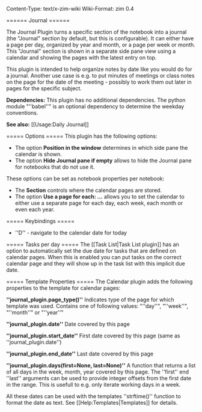 Content-Type: text/x-zim-wiki
Wiki-Format: zim 0.4

====== Journal ======

The Journal Plugin turns a specific section of the notebook into a journal (the "Journal" section by default, but this is configurable). It can either have a page per day, organized by year and month, or a page per week or month. This "Journal" section is shown in a separate side pane view using a calendar and showing the pages with the latest entry on top.

This plugin is intended to help organize notes by date like you would do for a journal. Another use case is e.g. to put minutes of meetings or class notes on the page for the date of the meeting - possibly to work them out later in pages for the specific subject.

**Dependencies:** This plugin has no additional dependencies. The python module "''babel''" is an optional dependency to determine the weekday conventions.

**See also:** [[Usage:Daily Journal]]

===== Options =====
This plugin has the following options:
* The option **Position in the window** determines in which side pane the calendar is shown.
* The option **Hide Journal pane if empty** allows to hide the Journal pane for notebooks that do not use it.

These options can be set as notebook properties per notebook:
* The **Section** controls where the calendar pages are stored.
* The option **Use a page for each: ...** allows you to set the calendar to either use a separate page for each day, each week, each month or even each year.

===== Keybindings =====
* ''<Alt>D''  - navigate to the calendar date for today

===== Tasks per day =====
The [[Task List|Task List plugin]] has an option to automatically set the due date for tasks that are defined on calendar pages. When this is enabled you can put tasks on the correct calendar page and they will show up in the task list with this implicit due date.

===== Template Properties =====
The Calendar plugin adds the following properties to the template for calendar pages:

**''journal_plugin.page_type()''**
Indicates type of the page for which template was used. Contains one of following values: "''day''", "''week''", "''month''" or "''year''"

**''journal_plugin.date''**
Date covered by this page

**''journal_plugin.start_date''**
First date covered by this page (same as ''journal_plugin.date'')

**''journal_plugin.end_date''**
Last date covered by this page

**''journal_plugin.days(first=None, last=None)''**
A function that returns a list of all days in the week, month, year covered by this page. The ''first'' end ''last'' arguments can be used to provide integer offsets from the first date in the range. This is usefull to e.g. only iterate working days in a week.


All these dates can be used with the templates ''strftime()'' function to format the date as text. See [[Help:Templates|Templates]] for details.
